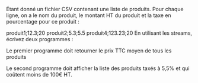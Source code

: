 Étant donné un fichier CSV contenant une liste de produits. Pour chaque ligne, on a le nom du produit, le montant HT du produit et la taxe en pourcentage pour ce produit :

produit1;12.3;20
produit2;5.3;5.5
produit4;123.23;20
En utilisant les streams, écrivez deux programmes :

Le premier programme doit retourner le prix TTC moyen de tous les produits

Le second programme doit afficher la liste des produits taxés à 5,5% et qui coûtent moins de 100€ HT.